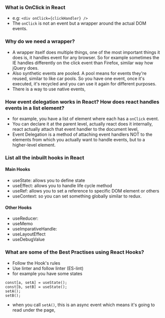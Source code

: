 ### What is OnClick in React
- e.g: `<div onClick={clickHandler} />`
- The `onClick` is not an event but a wrapper around the actual DOM events.
### Why do we need a wrapper?
- A wrapper itself does multiple things, one of the most important things it does is, it handles event for any browser. So for example sometimes the IE handles differently on the click event than Firefox, similar way how jQuery does.
- Also synthetic events are pooled. A pool means for events they're reused, similar to like car pools. So you have one event, once it's executed, it's recycled and you can use it again for different purposes. 
- There is a way to use native events, 
### How event delegation works in React? How does react handles events in a list element? 
- for example, you have a list of element where each has a `onClick` event.
- You can declare it at the parent level, actually react does it internally, react actually attach that event handler to the document level, 
- Event Delegation is a method of attaching event handlers NOT to the elements from which you actually want to handle events, but to a higher-level element.
### List all the inbuilt hooks in React 
#### Main Hooks
- useState: allows you to define state 
- useEffect: allows you to handle life cycle method
- useRef: allows you to set a reference to specific DOM element or others
- useContext: so you can set something globally similar to redux.
#### Other Hooks
- useReducer: 
- useMemo
- useImparativeHandle:
- useLayoutEffect
- useDebugValue
### What are some of the Best Practises using React Hooks?
- Follow the Hook's rules
- Use linter and follow linter (ES-lint)
- for example you have some states
```
const[a, setA] = useState();
const[b, setB] = useState();
setA();
setB();
```
- when you call `setA()`, this is an async event which means it's going to read under the page, 
<!--stackedit_data:
eyJoaXN0b3J5IjpbMTUxOTQwMDIwNl19
-->